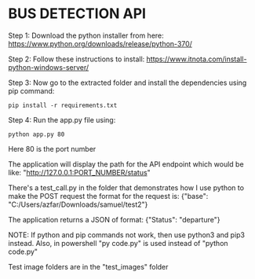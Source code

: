 # BUS DETECTION API

Step 1: Download the python installer from here:   https://www.python.org/downloads/release/python-370/

Step 2: Follow these instructions to install:   https://www.itnota.com/install-python-windows-server/

Step 3: Now go to the extracted folder and install the dependencies using pip command:
	
	pip install -r requirements.txt

Step 4: Run the app.py file using: 

	python app.py 80
	
Here 80 is the port number

The application will display the path for the API endpoint which would be like:	"http://127.0.0.1:PORT_NUMBER/status"


There's a test_call.py in the folder that demonstrates how I use python to make the POST request
the format for the request is: {"base": "C:/Users/azfar/Downloads/samuel/test2"}

The application returns a JSON of format:
{"Status": "departure"}


NOTE: If python and pip commands not work, then use python3 and pip3 instead.
	Also, in powershell "py code.py" is used instead of "python code.py"

Test image folders are in the "test_images" folder
